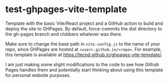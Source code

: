 # test-ghpages-vite-template
Template with the basic Vite/React project and a GitHub action to build and deploy the site to GHPages. By default, force-commits the dist directory to the gh-pages branch and clobbers whatever was there.

Make sure to change the base path in `vite.config.js` to the name of your repo, since GHPages are hosted at `<user>.github.io/<repo>`. For example, this template is available at <https://tecnd.github.io/ghpages-vite-template/>.

I am just making some slight modifications to the code to see how Github Pages handles them and potentially start thinking about using this template for personal website purposes.
